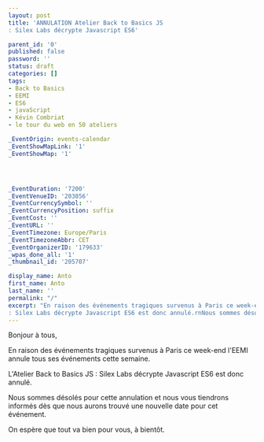 ```yaml
---
layout: post
title: 'ANNULATION Atelier Back to Basics JS
: Silex Labs décrypte Javascript ES6'

parent_id: '0'
published: false
password: ''
status: draft
categories: []
tags:
- Back to Basics
- EEMI
- ES6
- javaScript
- Kévin Combriat
- le tour du web en 50 ateliers

_EventOrigin: events-calendar
_EventShowMapLink: '1'
_EventShowMap: '1'




_EventDuration: '7200'
_EventVenueID: '203856'
_EventCurrencySymbol: ''
_EventCurrencyPosition: suffix
_EventCost: ''
_EventURL: ''
_EventTimezone: Europe/Paris
_EventTimezoneAbbr: CET
_EventOrganizerID: '179633'
_wpas_done_all: '1'
_thumbnail_id: '205707'

display_name: Anto
first_name: Anto
last_name: ''
permalink: "/"
excerpt: "En raison des événements tragiques survenus à Paris ce week-end l'EEMI annule tous ses événements cette semaine.rnL'Atelier Back to Basics JS
: Silex Labs décrypte Javascript ES6 est donc annulé.rnNous sommes désolés pour cette annulation et nous vous tiendrons informés dès que nous aurons trouvé une nouvelle date pour cet événement."
---
```


Bonjour à tous,

En raison des événements tragiques survenus à Paris ce week-end l'EEMI annule tous ses événements cette semaine.

L'Atelier Back to Basics JS
: Silex Labs décrypte Javascript ES6 est donc annulé.

Nous sommes désolés pour cette annulation et nous vous tiendrons informés dès que nous aurons trouvé une nouvelle date pour cet événement.

On espère que tout va bien pour vous, à bientôt.